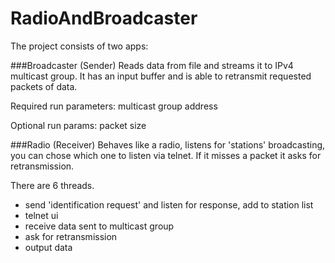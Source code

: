 RadioAndBroadcaster
===================

The project consists of two apps:

###Broadcaster (Sender)
Reads data from file and streams it to IPv4 multicast group. It has an input buffer and is able to retransmit requested packets of data.

Required run parameters:
multicast group address

Optional run params:
packet size


###Radio (Receiver)
Behaves like a radio, listens for 'stations' broadcasting, you can chose which one to listen via telnet. If it misses a packet it asks for retransmission.

There are 6 threads.
- send 'identification request' and listen for response, add to station list
- telnet ui
- receive data sent to multicast group
- ask for retransmission
- output data
